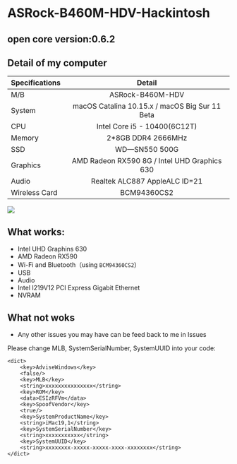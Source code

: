 # ASRock-B460M-HDV-Hackintosh
## open core version:0.6.2
## Detail of my computer

| Specifications |                     Detail                     |
| -------------- | :--------------------------------------------: |
| M/B            |                ASRock-B460M-HDV                |
| System         | macOS Catalina 10.15.x / macOS Big Sur 11 Beta |
| CPU            |          Intel Core i5 - 10400(6C12T)          |
| Memory         |               2*8GB DDR4 2666MHz               |
| SSD            |                 WD—SN550 500G                  |
| Graphics       |  AMD Radeon RX590 8G / Intel UHD Graphics 630  |
| Audio          |         Realtek ALC887 AppleALC ID=21          |
| Wireless Card  |                  BCM94360CS2                   |


![](https://pic.downk.cc/item/5fa512551cd1bbb86ba77ec9.png "")



## What works:

- Intel UHD Graphins 630
- AMD Radeon RX590
- Wi-Fi and Bluetooth（using `BCM94360CS2`）
- USB
- Audio
- Intel I219V12 PCI Express Gigabit Ethernet
- NVRAM

## What not woks

- Any other issues you may have can be feed back to me in Issues



Please change MLB, SystemSerialNumber, SystemUUID into your code:

```
<dict>
    <key>AdviseWindows</key>
    <false/>
    <key>MLB</key>
    <string>xxxxxxxxxxxxxxx</string>
    <key>ROM</key>
    <data>ESIzRFVm</data>
    <key>SpoofVendor</key>
    <true/>
    <key>SystemProductName</key>
    <string>iMac19,1</string>
    <key>SystemSerialNumber</key>
    <string>xxxxxxxxxxx</string>
    <key>SystemUUID</key>
    <string>xxxxxxxx-xxxxx-xxxxx-xxxx-xxxxxxxx</string>
</dict>
```
